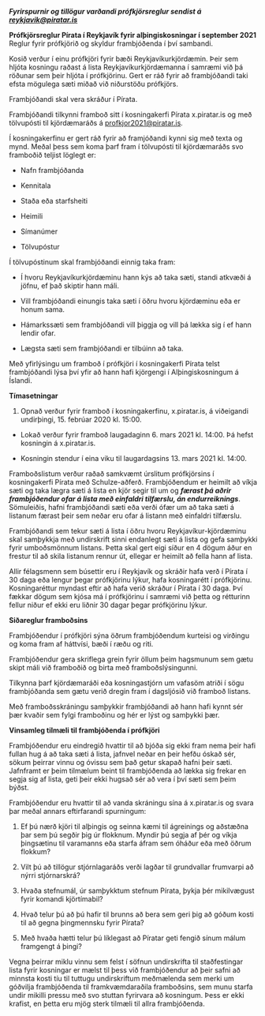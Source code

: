 ***Fyrirspurnir og tillögur varðandi prófkjörsreglur sendist á reykjavik@piratar.is***

**Prófkjörsreglur Pírata í Reykjavík fyrir alþingiskosningar í september 2021**\
Reglur fyrir prófkjörið og skyldur frambjóðenda í því sambandi. 

Kosið verður í einu prófkjöri fyrir bæði Reykjavíkurkjördæmin. Þeir sem hljóta kosningu raðast á lista Reykjavíkurkjördæmanna í samræmi við þá röðunar sem þeir hljóta í prófkjörinu. Gert er ráð fyrir að frambjóðandi taki efsta mögulega sæti miðað við niðurstöðu prófkjörs. 

Frambjóðandi skal vera skráður í Pírata. 

Frambjóðandi tilkynni framboð sitt í kosningakerfi Pírata x.piratar.is og með tölvupósti til kjördæmaráðs á [profkjor2021@piratar.is](mailto:profkjor2020@piratar.is "mailto:profkjor2020@piratar.is").   

Í kosningakerfinu er gert ráð fyrir að framjóðandi kynni sig með texta og mynd. Meðal þess sem koma þarf fram í tölvupósti til kjördæmaráðs svo framboðið teljist löglegt er: 

* Nafn frambjóðanda 

* Kennitala 

* Staða eða starfsheiti 

* Heimili 

* Símanúmer  

* Tölvupóstur 

Í tölvupóstinum skal frambjóðandi einnig taka fram: 

* Í hvoru Reykjavíkurkjördæminu hann kýs að taka sæti, standi atkvæði á jöfnu, ef það skiptir hann máli.   

* Vill frambjóðandi einungis taka sæti í öðru hvoru kjördæminu eða er honum sama. 

* Hámarkssæti sem frambjóðandi vill þiggja og vill þá lækka sig í ef hann lendir ofar. 

* Lægsta sæti sem frambjóðandi er tilbúinn að taka. 

Með yfirlýsingu um framboð í prófkjöri í kosningakerfi Pírata telst frambjóðandi lýsa því yfir að hann hafi kjörgengi í Alþingiskosningum á Íslandi. 

**Tímasetningar** 

1. Opnað verður fyrir framboð í kosningakerfinu, x.piratar.is, á viðeigandi undirþingi, 15. febrúar 2020 kl. 15:00. 

* Lokað verður fyrir framboð laugadaginn 6. mars 2021 kl. 14:00. Þá hefst kosningin á x.piratar.is.   

* Kosningin stendur í eina viku til laugardagsins 13. mars 2021 kl. 14:00. 

Framboðslistum verður raðað samkvæmt úrslitum prófkjörsins í kosningakerfi Pírata með Schulze-aðferð. Frambjóðendum er heimilt að víkja sæti og taka lægra sæti á lista en kjör segir til um og ***færast þá aðrir frambjóðendur ofar á lista með einfaldri tilfærslu, án endurreiknings***. Sömuleiðis, hafni frambjóðandi sæti eða verði ófær um að taka sæti á listanum færast þeir sem neðar eru ofar á listann með einfaldri tilfærslu. 

Frambjóðandi sem tekur sæti á lista í öðru hvoru Reykjavíkur-kjördæminu skal samþykkja með undirskrift sinni endanlegt sæti á lista og gefa samþykki fyrir umboðsmönnum listans. Þetta skal gert eigi síður en 4 dögum áður en frestur til að skila listanum rennur út, ellegar er heimilt að fella hann af lista. 

Allir félagsmenn sem búsettir eru í Reykjavík og skráðir hafa verð í Pírata í 30 daga eða lengur þegar prófkjörinu lýkur, hafa kosningarétt í prófkjörinu.  Kosningaréttur myndast eftir að hafa verið skráður í Pírata í 30 daga. Því fækkar dögum sem kjósa má í prófkjörinu í samræmi við þetta og rétturinn fellur niður ef ekki eru liðnir 30 dagar þegar prófkjörinu lýkur. 

**Siðareglur framboðsins** 

Frambjóðendur í prófkjöri sýna öðrum frambjóðendum kurteisi og virðingu og koma fram af háttvísi, bæði í ræðu og riti. 

Frambjóðendur gera skriflega grein fyrir öllum þeim hagsmunum sem gætu skipt máli við framboðið og birta með framboðslýsingunni. 

Tilkynna þarf kjördæmaráði eða kosningastjórn um vafasöm atriði í sögu frambjóðanda sem gætu verið dregin fram í dagsljósið við framboð listans. 

Með framboðsskráningu samþykkir frambjóðandi að hann hafi kynnt sér þær kvaðir sem fylgi framboðinu og hér er lýst og samþykki þær. 

**Vinsamleg tilmæli til frambjóðenda í prófkjöri** 

Frambjóðendur eru eindregið hvattir til að bjóða sig ekki fram nema þeir hafi fullan hug á að taka sæti á lista, jafnvel neðar en þeir hefðu óskað sér, sökum þeirrar vinnu og óvissu sem það getur skapað hafni þeir sæti. Jafnframt er þeim tilmælum beint til frambjóðenda að lækka sig frekar en segja sig af lista, geti þeir ekki hugsað sér að vera í því sæti sem þeim býðst. 

Frambjóðendur eru hvattir til að vanda skráningu sína á x.piratar.is og svara þar meðal annars eftirfarandi spurningum: 

1. Ef þú nærð kjöri til alþingis og seinna kæmi til ágreinings og aðstæðna þar sem þú segðir þig úr flokknum. Myndir þú segja af þér og víkja þingsætinu til varamanns eða starfa áfram sem óháður eða með öðrum flokkum? 

2. Vilt þú að tillögur stjórnlagaráðs verði lagðar til grundvallar frumvarpi að nýrri stjórnarskrá? 

3. Hvaða stefnumál, úr samþykktum stefnum Pírata, þykja þér mikilvægust fyrir komandi kjörtímabil? 

4. Hvað telur þú að þú hafir til brunns að bera sem geri þig að góðum kosti til að gegna þingmennsku fyrir Pírata? 

5. Með hvaða hætti telur þú líklegast að Píratar geti fengið sínum málum framgengt á þingi? 

Vegna þeirrar miklu vinnu sem felst í söfnun undirskrifta til staðfestingar lista fyrir kosningar er mælst til þess við frambjóðendur að þeir safni að minnsta kosti tíu til tuttugu undirskriftum  meðmælenda sem merki um góðvilja frambjóðenda til framkvæmdaraðila framboðsins, sem munu starfa undir mikilli pressu með svo stuttan fyrirvara að kosningum. Þess er ekki krafist, en þetta eru mjög sterk tilmæli til allra frambjóðenda.
